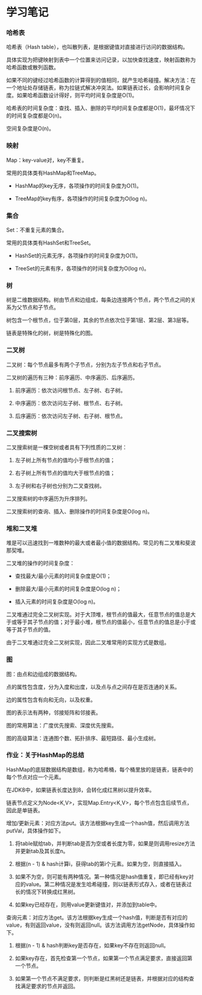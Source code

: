 # 学习笔记

### 哈希表

哈希表（Hash table），也叫散列表，是根据键值对直接进行访问的数据结构。

具体实现为把键映射到表中一个位置来访问记录，以加快查找速度，映射函数称为哈希函数或散列函数。

如果不同的键经过哈希函数的计算得到的值相同，就产生哈希碰撞。解决方法：在一个地址处存储链表，称为拉链式解决冲突法。如果链表过长，会影响时间复杂度。如果哈希函数设计得好，则平均时间复杂度是O(1)。

哈希表的时间复杂度：查找、插入、删除的平均时间复杂度都是O(1)，最坏情况下的时间复杂度都是O(n)。

空间复杂度是O(n)。

### 映射

Map：key-value对，key不重复。

常用的具体类有HashMap和TreeMap。

- HashMap的key无序，各项操作的时间复杂度为O(1)。

- TreeMap的key有序，各项操作的时间复杂度为O(log n)。

### 集合

Set：不重复元素的集合。

常用的具体类有HashSet和TreeSet。

- HashSet的元素无序，各项操作的时间复杂度为O(1)。

- TreeSet的元素有序，各项操作的时间复杂度为O(log n)。

### 树

树是二维数据结构。树由节点和边组成，每条边连接两个节点，两个节点之间的关系为父节点和子节点。

树包含一个根节点，位于第0层，其余的节点依次位于第1层、第2层、第3层等。

链表是特殊化的树，树是特殊化的图。

### 二叉树

二叉树：每个节点最多有两个子节点，分别为左子节点和右子节点。

二叉树的遍历有三种：前序遍历、中序遍历、后序遍历。

1. 前序遍历：依次访问根节点、左子树、右子树。

2. 中序遍历：依次访问左子树、根节点、右子树。

3. 后序遍历：依次访问左子树、右子树、根节点。

### 二叉搜索树

二叉搜索树是一棵空树或者具有下列性质的二叉树：

1. 左子树上所有节点的值均小于根节点的值；

2. 右子树上所有节点的值均大于根节点的值；

3. 左子树和右子树也分别为二叉查找树。

二叉搜索树的中序遍历为升序排列。

二叉搜索树的查询、插入、删除操作的时间复杂度是O(log n)。

### 堆和二叉堆

堆是可以迅速找到一堆数种的最大或者最小值的数据结构。常见的有二叉堆和斐波那契堆。

二叉堆的操作的时间复杂度：

- 查找最大/最小元素的时间复杂度是O(1)；

- 删除最大/最小元素的时间复杂度是O(log n)；

- 插入元素的时间复杂度是O(log n)。

二叉堆通过完全二叉树实现。对于大顶堆，根节点的值最大，任意节点的值总是大于或等于其子节点的值；对于最小堆，根节点的值最小，任意节点的值总是小于或等于其子节点的值。

由于二叉堆通过完全二叉树实现，因此二叉堆常用的实现方式是数组。

### 图

图：由点和边组成的数据结构。

点的属性包含度，分为入度和出度，以及点与点之间存在是否连通的关系。

边的属性包含有向和无向，以及权重。

图的表示法有两种，邻接矩阵和邻接表。

图的常用算法：广度优先搜索、深度优先搜索。

图的高级算法：连通图个数、拓扑排序、最短路径、最小生成树。

### 作业：关于HashMap的总结

HashMap的底层数据结构是数组，称为哈希桶，每个桶里放的是链表，链表中的每个节点对应一个元素。

在JDK8中，如果链表长度达到8，会转化成红黑树以提升效率。

链表节点定义为Node<K,V>，实现Map.Entry<K,V>，每个节点包含后续节点，因此是单链表。

增加/更新元素：对应方法put。该方法根据key生成一个hash值，然后调用方法putVal，具体操作如下。

1. 将table赋给tab，并判断tab是否为空或者长度为零，如果是则调用resize方法并更新tab及其长度n。

2. 根据(n - 1) & hash计算i，获得tab的第i个元素。如果为空，则直接插入。

3. 如果不为空，则可能有两种情况。第一种情况是hash值重复，即已经有key对应的value。第二种情况是发生哈希碰撞，则以链表形式存入，或者在链表过长的情况下转换成红黑树。

4. 如果key已经存在，则用value更新键值对，并添加到table中。

查询元素：对应方法get。该方法根据key生成一个hash值，判断是否有对应的value，有则返回value，没有则返回null。该方法调用方法getNode，具体操作如下。

1. 根据(n - 1) & hash判断key是否存在，如果key不存在则返回null。

2. 如果key存在，首先检查第一个节点，如果第一个节点满足要求，直接返回第一个节点。

3. 如果第一个节点不满足要求，则判断是红黑树还是链表，并根据对应的结构查找满足要求的节点并返回。
